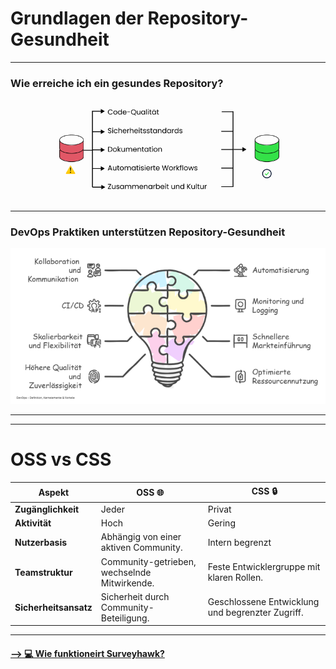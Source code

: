 # Grundlagen der Repository-Gesundheit

<!-- ![Surveyhawk overview](../assets/Repo_Gesundheit1.png) -->

---
### Wie erreiche ich ein gesundes Repository?

![Gesundes Repository erreichen](../assets/Wie_RG.png)
 
---

### DevOps Praktiken unterstützen Repository-Gesundheit

![DevOps](../assets/devops.png)

---

<!-- ### Wieso ist ein gesundes Repository erstrebenswert?

![Gesundes Repository bewirkt...](../assets/einfluss.png) -->
<!-- ### Wie wirkt sich ein Gesundes Repository auf den Projekterfolg aus?

1. **Schnellere Bereitstellung ⚡**: Änderungen können effizient und fehlerfrei umgesetzt werden.  
2. **Höhere Qualität 💎**: Fehler und Schwachstellen werden frühzeitig erkannt und behoben.  
3. **Bessere Zusammenarbeit 👩‍💻👨‍💻**: Entwicklerteams können effektiver arbeiten, da Prozesse klar definiert und optimiert sind.  
4. **Stabilität und Sicherheit 🛡️**: Gut gepflegte Repositories minimieren Risiken und gewährleisten langfristige Zuverlässigkeit.   -->

---

> <!-- Kommentar: Das Three Ways Modell unterstützt die Repository-Gesundheit direkt. "Flow" sorgt für Effizienz, "Feedback" für Qualität und schnelle Reaktion, während "Continuous Learning" nachhaltige Verbesserungen ermöglicht. Diese Prinzipien sind essenziell für die Messung und Optimierung der Metriken und Workflows. -->

<!-- ### **Zentrale Aspekte eines gesunden Repositories**:
- **Code-Qualität und Wartbarkeit**: Der Code ist lesbar, verständlich und leicht zu ändern.
- **Sicherheitsstandards**: Einhaltung von Sicherheitsrichtlinien, um Risiken zu minimieren.
- **Konsistente Dokumentation**: Verständliche und aktuelle Dokumentationen.
- **Automatisierte Workflows**: CI/CD und andere automatisierte Prozesse fördern Effizienz.

---

## Warum ist Repository Health wichtig?

Die Repository-Gesundheit beeinflusst direkt:
1. **Wartbarkeit**: Gut strukturierte und dokumentierte Repositories sind einfacher zu pflegen.
2. **Effizienz**: Automatisierte Workflows reduzieren manuelle Fehler.
3. **Stabilität**: Hochwertiger Code minimiert Ausfälle und Bugs.
4. **Sicherheit**: Einhaltung von Standards schützt vor Schwachstellen. -->

<!-- ---
## Schlüsselparameter für die Repository-Gesundheit

### Aktivitätsmetriken
- **Deployment Frequency**: Häufigkeit der Bereitstellung neuer Versionen.
- **Problemalter (Issue Spoilage)**: Wie lange bleiben Probleme ungelöst?  
- **Commit-Häufigkeit**: Gibt Einblick in die Dynamik eines Projekts.

### Qualitätsmetriken
- **Change Failure Rate**: Wie häufig führen Änderungen zu Fehlern?
- **Code-Komplexität**: Wie einfach ist der Code zu verstehen und zu testen?
- **Testabdeckung**: Wie viel Prozent des Codes wird durch Tests abgedeckt?

### Workflowmetriken
- **Time to Restore Service**: Zeit, um Ausfälle zu beheben.
- **Lead Time**: Zeit von der ersten Änderung bis zur Bereitstellung.
- **GitHub Actions Success Rate**: Stabilität der CI/CD-Pipelines.

--- -->

# OSS vs CSS


| **Aspekt**             | **OSS** 🌐                        | **CSS** 🔒                       |
|------------------------|----------------------------------------------------------|----------------------------------------------------------|
| **Zugänglichkeit**      | Jeder                                  | Privat                     |
| **Aktivität**           | Hoch     | Gering                              |
| **Nutzerbasis**         | Abhängig von einer aktiven Community.                   |Intern begrenzt                           |
| **Teamstruktur**        | Community-getrieben, wechselnde Mitwirkende.            | Feste Entwicklergruppe mit klaren Rollen.                |
| **Sicherheitsansatz**   | Sicherheit durch Community-Beteiligung.                 | Geschlossene Entwicklung und begrenzter Zugriff.         |

---

#### [--> 💻 Wie funktioneirt Surveyhawk?](../Guide/Features.md)

<!-- Kommentar: Die Kombination aus Best Practices (Three Ways), Messung (Metriken) und Teamkultur schafft eine ganzheitliche Sicht auf die Repository-Gesundheit. Diese Ansätze sind nicht isoliert, sondern wirken zusammen, um die Effizienz und Qualität von Repositories nachhaltig zu verbessern. -->
